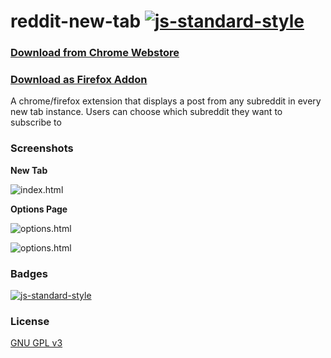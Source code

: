 # reddit-new-tab  [![js-standard-style](https://img.shields.io/badge/code%20style-standard-brightgreen.svg)](http://standardjs.com/)

### [Download from Chrome Webstore](https://chrome.google.com/webstore/detail/reddit-new-tab/gkobcdoenbilkdahndhmcdjbofoldfcd)

### [Download as Firefox Addon](https://addons.mozilla.org/en-US/firefox/addon/reddit-new-tab/)

A chrome/firefox extension that displays a post from any subreddit in every new tab instance. Users can choose which subreddit they want to subscribe to


### Screenshots

**New Tab**

![index.html](https://raw.githubusercontent.com/bk2dcradle/reddit-new-tab/master/images/screenshots/one.png)

**Options Page**

![options.html](https://raw.githubusercontent.com/bk2dcradle/reddit-new-tab/master/images/screenshots/two.png)

![options.html](https://raw.githubusercontent.com/bk2dcradle/reddit-new-tab/master/images/screenshots/three.png)

### Badges

[![js-standard-style](https://cdn.rawgit.com/feross/standard/master/badge.svg)](https://github.com/feross/standard)

### License

[GNU GPL v3](https://raw.githubusercontent.com/bk2dcradle/reddit-new-tab/master/LICENSE)
